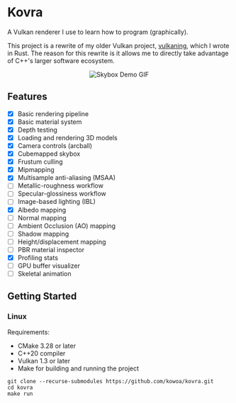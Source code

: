 # Kovra

A Vulkan renderer I use to learn how to program (graphically).

This project is a rewrite of my older Vulkan project, [vulkaning](https://github.com/kowoa/vulkaning), which I wrote in Rust.
The reason for this rewrite is it allows me to directly take advantage of C++'s larger software ecosystem.

<div align="center">
    <img src="skybox.gif" alt="Skybox Demo GIF"/>
</div>

## Features

- [x] Basic rendering pipeline
- [x] Basic material system
- [x] Depth testing
- [x] Loading and rendering 3D models
- [x] Camera controls (arcball)
- [x] Cubemapped skybox
- [x] Frustum culling
- [x] Mipmapping
- [x] Multisample anti-aliasing (MSAA)
- [ ] Metallic-roughness workflow
- [ ] Specular-glossiness workflow
- [ ] Image-based lighting (IBL)
- [x] Albedo mapping
- [ ] Normal mapping
- [ ] Ambient Occlusion (AO) mapping
- [ ] Shadow mapping
- [ ] Height/displacement mapping
- [ ] PBR material inspector
- [x] Profiling stats
- [ ] GPU buffer visualizer
- [ ] Skeletal animation

## Getting Started

### Linux

Requirements:

- CMake 3.28 or later
- C++20 compiler
- Vulkan 1.3 or later
- Make for building and running the project

```shell
git clone --recurse-submodules https://github.com/kowoa/kovra.git
cd kovra
make run
```
